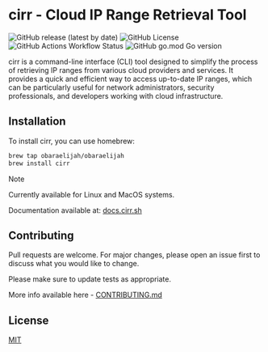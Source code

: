 # cirr - Cloud IP Range Retrieval Tool

![GitHub release (latest by date)](https://img.shields.io/github/v/release/obaraelijah/cirr)
![GitHub License](https://img.shields.io/github/license/obaraelijah/cirr)
![GitHub Actions Workflow Status](https://img.shields.io/github/actions/workflow/status/obaraelijah/cirr/releaser.yml)
 ![GitHub go.mod Go version](https://img.shields.io/github/go-mod/go-version/obaraelijah/cirr)
 
 cirr is a command-line interface (CLI) tool designed to simplify the process of retrieving IP ranges from various cloud providers and services. It provides a quick and efficient way to access up-to-date IP ranges, which can be particularly useful for network administrators, security professionals, and developers working with cloud infrastructure.
 
 ## Installation
 
 To install cirr, you can use homebrew:
 
 ```bash title='CLI command'
 brew tap obaraelijah/obaraelijah
 brew install cirr
```

> [!NOTE]  
> Currently available for Linux and MacOS systems.
> 
> Documentation available at: [docs.cirr.sh](https://docscirr.sh)

## Contributing
 
Pull requests are welcome. For major changes, please open an issue first
to discuss what you would like to change.
 
Please make sure to update tests as appropriate.
 
More info available here - [CONTRIBUTING.md](https://github.com/obaraelijah/cirr/blob/main/CONTRIBUTING.md)

## License
 
[MIT](https://choosealicense.com/licenses/mit/)